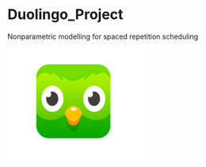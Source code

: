 # Duolingo_Project
Nonparametric modelling for spaced repetition scheduling

![plot](pictures/duolingo.png)
